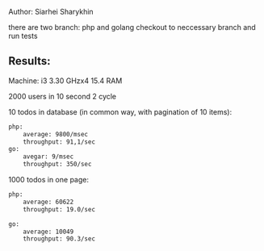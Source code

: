 Author: Siarhei Sharykhin

there are two branch: php and golang
checkout to neccessary branch and run tests

Results:
-------

Machine:
i3 3.30 GHzx4
15.4 RAM

2000 users in 10 second
2 cycle



10 todos in database (in common way, with pagination of 10 items):

```sh
php: 
	average: 9800/msec
	throughput: 91,1/sec
go:
	avegar: 9/msec
	throughput: 350/sec
```

1000 todos in one page:

```sh
php:
	average: 60622
	throughput: 19.0/sec

go:
	average: 10049
	throughput: 90.3/sec
```




